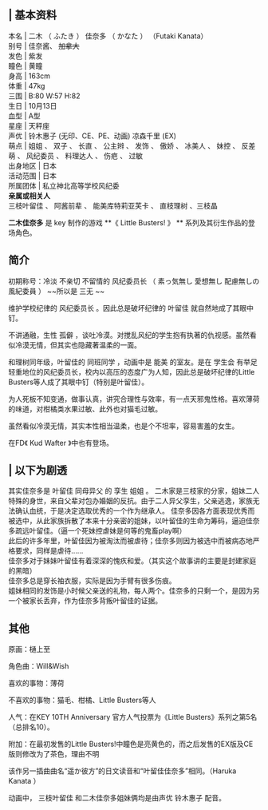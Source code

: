 |  **基本资料**  
---  
本名  |  二木  （  ふたき  ）  佳奈多  （  かなた  ）  （Futaki Kanata）   
别号  |  佳奈酱、 ~~加拿大~~  
发色  |  紫发   
瞳色  |  黄瞳   
身高  |  163cm   
体重  |  47kg   
三围  |  B:80 W:57 H:82   
生日  |  10月13日   
血型  |  A型   
星座  |  天秤座   
声优  |  铃木惠子  (无印、CE、PE、动画)  凉森千里  (EX)   
萌点  |  姐姐  、  双子  、  长直  、  公主辫  、  发饰  、  傲娇  、  冰美人  、  妹控  、  反差萌  、  风纪委员  、  料理达人  、  伤疤  、  过敏   
出身地区  |  日本   
活动范围  |  日本   
所属团体  |  私立神北高等学校风纪委   
**亲属或相关人**  
三枝叶留佳  、  阿酱前辈  、  能美库特莉亚芙卡  、  直枝理树  、三枝晶  
  
**二木佳奈多** 是  key  制作的游戏 **《 Little Busters!  》 ** 系列及其衍生作品的登场角色。

##  简介

初期称号：冷淡 不亲切 不留情的  风纪委员长  （  素っ気無し 愛想無し 配慮無しの風紀委員  ） ~~所以是 三无  ~~

维护学校纪律的  风纪委员长  。因此总是破坏纪律的  叶留佳  就自然地成了其眼中钉。

不讲通融，生性  孤僻  ，谈吐冷漠。对搅乱风纪的学生抱有执著的仇视感。虽然看似冷漠无情，但其实也隐藏著温柔的一面。

和理树同年级，叶留佳的  同班同学  ，动画中是  能美  的室友。是在  学生会
有举足轻重地位的风纪委员长，校内以高压的态度广为人知，因此总是破坏纪律的Little Busters等人成了其眼中钉（特别是叶留佳）。

为人死板不知变通，做事认真，讲究合理性与效率，有一点天邪鬼性格。喜欢薄荷的味道，对柑橘类水果过敏、此外也对猫毛过敏。

虽然看似冷漠无情，其实本性相当温柔，也是个不坦率，容易害羞的女生。

在FD《  Kud Wafter  》中也有登场。

|  以下为剧透  
---  
其实佳奈多是  叶留佳  同母异父  的  孪生  姐姐  。
二木家是三枝家的分家，姐妹二人特殊的身世，来自父辈对包办婚姻的反抗。由于二人异父孪生，父亲逃逸，家族无法确认血统，于是决定选取优秀的一个作为继承人。
佳奈多因各方面表现优秀而被选中，从此家族拆散了本来十分亲密的姐妹，以叶留佳的生命为筹码，逼迫佳奈多疏远叶留佳。（逼一个死妹控虐妹是何等的鬼畜play啊）
</br> 此后的许多年里，叶留佳因为被淘汰而被虐待；佳奈多则因为被选中而被病态地严格要求，同样是虐待…… </br>
佳奈多对于妹妹叶留佳有着深深的愧疚和爱。（其实这个故事讲的主要是封建家庭的黑暗） </br> 佳奈多总是穿长袖衣服，实际是因为手臂有很多伤痕。 </br>
姐妹相同的发饰是小时候父亲送的礼物，每人两个。佳奈多的只剩一个，是因为另一个被家长丢弃，作为佳奈多背叛叶留佳的证据。 </br>  
  
##  其他

原画：樋上至

角色曲：Will&Wish

喜欢的事物：薄荷

不喜欢的事物：猫毛、柑橘、Little Busters等人

人气：在KEY 10TH Anniversary 官方人气投票为《Little Busters》系列之第5名（总排名10）。

附加：在最初发售的Little Busters!中瞳色是亮黄色的，而之后发售的EX版及CE版则修改为了茶色，理由不明

该作另一插曲曲名“遥か彼方”的日文读音和“叶留佳佳奈多”相同。（Haruka Kanata ）

动画中，  三枝叶留佳  和二木佳奈多姐妹俩均是由声优  铃木惠子  配音。